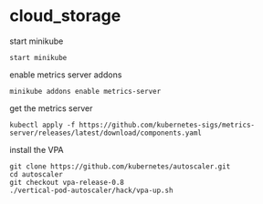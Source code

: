 # cloud_storage

start minikube
```
start minikube
```

enable metrics server addons
```
minikube addons enable metrics-server
```

get the metrics server
```
kubectl apply -f https://github.com/kubernetes-sigs/metrics-server/releases/latest/download/components.yaml
```

install the VPA
```
git clone https://github.com/kubernetes/autoscaler.git
cd autoscaler
git checkout vpa-release-0.8
./vertical-pod-autoscaler/hack/vpa-up.sh
```
